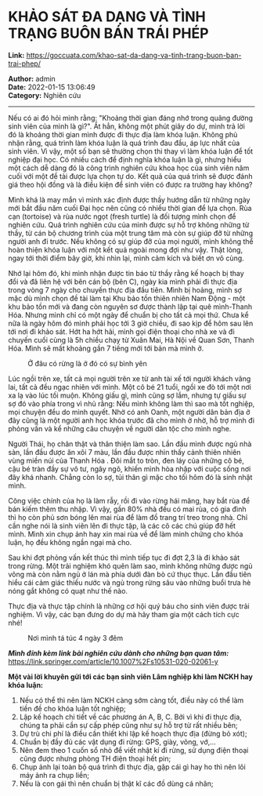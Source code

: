 # KHẢO SÁT ĐA DẠNG VÀ TÌNH TRẠNG BUÔN BÁN TRÁI PHÉP

**Link:** https://goccuata.com/khao-sat-da-dang-va-tinh-trang-buon-ban-trai-phep/

**Author:** admin  
**Date:** 2022-01-15 13:06:49  
**Category:** Nghiên cứu

---

<!-- wp:paragraph -->
<p>Nếu có ai đó hỏi mình rằng: "Khoảng thời gian đáng nhớ trong quãng đường sinh viên của mình là gì?". Ắt hẳn, không một phút giây do dự, mình trả lời đó là khoảng thời gian mình được đi thực địa làm khóa luận. Không phủ nhận rằng, quá trình làm khóa luận là quá trình đau đầu, áp lực nhất của sinh viên. Vì vậy, một số bạn sẽ thường chọn thi thay vì làm khóa luận để tốt nghiệp đại học. Có nhiều cách để định nghĩa khóa luận là gì, nhưng hiểu một cách dễ dàng đó là công trình nghiên cứu khoa học của sinh viên năm cuối với một đề tài được lựa chọn tự do. Kết quả của quá trình sẽ được đánh giá theo hội đồng và là điều kiện để sinh viên có được ra trường hay không?</p>
<!-- /wp:paragraph -->

<!-- wp:paragraph -->
<p>Mình khá là may mắn vì mình xác định được thầy hướng dẫn từ những ngày mới bắt đầu năm cuối Đại học nên cũng có nhiều thời gian để lựa chọn. Rùa cạn (tortoise) và rùa nước ngọt (fresh turtle) là đối tượng mình chọn để nghiên cứu. Quá trình nghiên cứu của mình được sự hỗ trợ không những từ thầy, từ cán bộ chương trình của một trung tâm mà còn sự giúp đỡ từ những người anh đi trước. Nếu không có sự giúp đỡ của mọi người, mình không thể hoàn thiện khóa luận với một kết quả ngoài mong đợi như vậy. Thật lòng, ngay tới thời điểm bây giờ, khi nhìn lại, mình cảm kích và biết ơn vô cùng.</p>
<!-- /wp:paragraph -->

<!-- wp:paragraph -->
<p>Nhớ lại hôm đó, khi mình nhận được tin báo từ thầy rằng kế hoạch bị thay đổi và đã liên hệ với bên cán bộ (bên C), ngày kia mình phải đi thực địa trong vòng 7 ngày cho chuyến thực địa đầu tiên. Mình bị hoảng, mình sợ mặc dù mình chọn đề tài làm tại Khu bảo tồn thiên nhiên Nam Động - một khu bảo tồn mới và đang còn nguyên sơ được thành lập tại quê mình-Thanh Hóa.  Nhưng mình chỉ có một ngày để chuẩn bị cho tất cả mọi thứ. Chưa kể nữa là ngày hôm đó mình phải học tới 3 giờ chiều, đi sao kịp để hôm sau lên tới nơi đi khảo sát. Hớt ha hớt hãi, mình gọi điện thoại cho nhà xe và đi chuyến cuối cùng là 5h chiều chạy từ Xuân Mai, Hà Nội về Quan Sơn, Thanh Hóa. Mình sẽ mất khoảng gần 7 tiếng mới tới bản mà mình ở.</p>
<!-- /wp:paragraph -->

<!-- wp:image {"id":368,"sizeSlug":"large","linkDestination":"none"} -->
<figure class="wp-block-image size-large"><img src="http://goccuata.com/wp-content/uploads/2022/01/z3109421555462_7ede93f7f0f84855ad3dd09b92a9329f-1024x473.jpg" alt="" class="wp-image-368"/><figcaption>Ở đâu có rừng là ở đó có sự bình yên</figcaption></figure>
<!-- /wp:image -->

<!-- wp:paragraph -->
<p>Lúc ngồi trên xe, tất cả mọi người trên xe từ anh tài xế tới người khách vãng lai, tất cả đều ngạc nhiên với mình. Một cô bé 21 tuổi, ngồi xe đò tới một nơi xa lạ vào lúc tối muộn. Không giấu gì, mình cũng sợ lắm, nhưng tự giấu sự sợ đó vào phía trong vì nhủ rằng: Nếu mình không làm thì sao mà tốt nghiệp, mọi chuyện đều do mình quyết. Nhờ có anh Oanh, một người dân bản địa ở đây cũng là một người anh học khóa trước đã cho mình ở nhờ, hỗ trợ mình đi phỏng vấn và kể những câu chuyện về người dân tộc cho mình nghe.</p>
<!-- /wp:paragraph -->

<!-- wp:paragraph -->
<p>Người Thái, họ chân thật và thân thiện làm sao. Lần đầu mình được ngủ nhà sàn, lần đầu được ăn xôi 7 màu, lần đầu được nhìn thấy cảnh thiên nhiên vùng miền núi của Thanh Hóa . Đôi mắt to tròn, đen láy của những cô bé, cậu bé tràn đầy sự vô tư, ngây ngô, khiến mình hòa nhập với cuộc sống nơi đây khá nhanh. Chẳng còn lo sợ, tủi thân gì mặc cho tối hôm đó là sinh nhật mình. </p>
<!-- /wp:paragraph -->

<!-- wp:paragraph -->
<p>Công việc chính của họ là làm rẫy, rồi đi vào rừng hái măng, hay bắt rùa để bán kiếm thêm thu nhập. Vì vậy, gần 80% nhà đều có mai rùa, có gia đình thì họ còn phủ sơn bóng lên mai rùa để làm đồ trang trí treo trong nhà. Chỉ cần nghe nói là sinh viên lên đi thực tập, là các cô các chú giúp đỡ hết mình. Mình xin chụp ảnh hay xin mai rùa về để làm minh chứng cho khóa luận, họ đều không ngần ngại mà cho. </p>
<!-- /wp:paragraph -->

<!-- wp:paragraph -->
<p>Sau khi đợt phỏng vấn kết thúc thì mình tiếp tục đi đợt 2,3 là đi khảo sát trong rừng. Một trải nghiệm khó quên làm sao, mình không những được ngủ võng mà còn nằm ngủ ở lán mà phía dưới đàn bò cứ thục thục. Lần đầu tiên hiểu cái cảm giác thiếu nước và ngủ trong rừng sâu vào những buổi trưa hè nóng gắt không có quạt như thế nào. </p>
<!-- /wp:paragraph -->

<!-- wp:paragraph -->
<p>Thực địa và thực tập chính là những cơ hội quý báu cho sinh viên được trải nghiệm. Vì vậy, các bạn đưng do dự mà hãy tham gia một cách tích cực nhé!</p>
<!-- /wp:paragraph -->

<!-- wp:image {"id":369,"sizeSlug":"large","linkDestination":"none"} -->
<figure class="wp-block-image size-large"><img src="http://goccuata.com/wp-content/uploads/2022/01/Black-and-White-Minimalist-Travel-Photo-Books-1024x1024.png" alt="" class="wp-image-369"/><figcaption>Nơi mình tá túc 4 ngày 3 đêm</figcaption></figure>
<!-- /wp:image -->

<!-- wp:paragraph -->
<p><em><strong>Mình đính kèm link bài nghiên cứu dành cho những bạn quan tâm:</strong> </em><a href="https://link.springer.com/article/10.1007%2Fs10531-020-02061-y">https://link.springer.com/article/10.1007%2Fs10531-020-02061-y</a></p>
<!-- /wp:paragraph -->

<!-- wp:paragraph -->
<p><strong><span class="has-inline-color has-luminous-vivid-orange-color">Một vài lời khuyên gửi tới các bạn sinh viên Lâm nghiệp khi làm NCKH hay khóa luận:</span></strong></p>
<!-- /wp:paragraph -->

<!-- wp:list {"ordered":true} -->
<ol><li>Nếu có thể thì nên làm NCKH càng sớm càng tốt, điều này có thể làm tiền đề cho khóa luận tốt nghiệp;</li><li>Lập kế hoạch chi tiết về các phương án A, B, C. Bởi vì khi đi thực địa, chúng ta phải cần sự cấp phép cũng như sự hỗ trợ từ rất nhiều bên;</li><li>Dự trù chi phí là điều cần thiết khi lập kế hoạch thực địa (đừng bỏ xót);</li><li>Chuẩn bị đầy đủ các vật dụng đi rừng: GPS, giày, võng, vớ,...</li><li>Nên đem theo 1 cuốn sổ nhỏ để viết nhật kí đi rừng, sử dụng điện thoại cũng được nhưng phòng TH điện thoại hết pin;</li><li>Chụp ảnh lại toàn bộ quá trình đi thực địa, gặp cái gì hay ho thì nên lôi máy ảnh ra chụp liền;</li><li>Nếu là con gái thì nên chuẩn bị thật kĩ các đồ dùng cá nhân;</li></ol>
<!-- /wp:list -->

<!-- wp:paragraph -->
<p></p>
<!-- /wp:paragraph -->